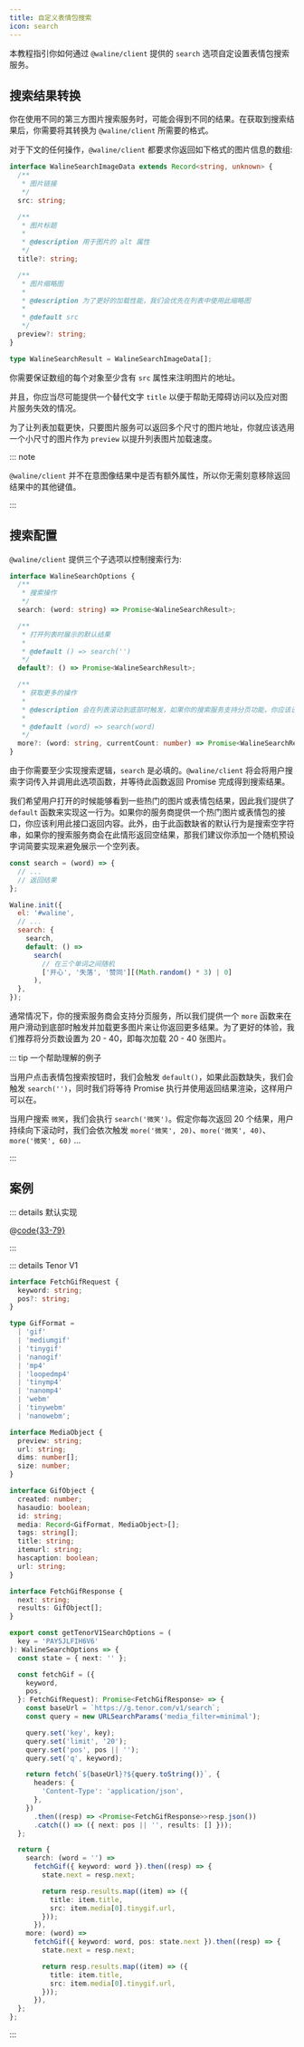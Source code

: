 ```yaml
---
title: 自定义表情包搜索
icon: search
---
```


本教程指引你如何通过 `@waline/client` 提供的 `search` 选项自定设置表情包搜索服务。

<!-- more -->

## 搜索结果转换

你在使用不同的第三方图片搜索服务时，可能会得到不同的结果。在获取到搜索结果后，你需要将其转换为 `@waline/client` 所需要的格式。

对于下文的任何操作，`@waline/client` 都要求你返回如下格式的图片信息的数组:

```ts
interface WalineSearchImageData extends Record<string, unknown> {
  /**
   * 图片链接
   */
  src: string;

  /**
   * 图片标题
   *
   * @description 用于图片的 alt 属性
   */
  title?: string;

  /**
   * 图片缩略图
   *
   * @description 为了更好的加载性能，我们会优先在列表中使用此缩略图
   *
   * @default src
   */
  preview?: string;
}

type WalineSearchResult = WalineSearchImageData[];
```

你需要保证数组的每个对象至少含有 `src` 属性来注明图片的地址。

并且，你应当尽可能提供一个替代文字 `title` 以便于帮助无障碍访问以及应对图片服务失效的情况。

为了让列表加载更快，只要图片服务可以返回多个尺寸的图片地址，你就应该选用一个小尺寸的图片作为 `preview` 以提升列表图片加载速度。

::: note

`@waline/client` 并不在意图像结果中是否有额外属性，所以你无需刻意移除返回结果中的其他键值。

:::

## 搜索配置

`@waline/client` 提供三个子选项以控制搜索行为:

```ts
interface WalineSearchOptions {
  /**
   * 搜索操作
   */
  search: (word: string) => Promise<WalineSearchResult>;

  /**
   * 打开列表时展示的默认结果
   *
   * @default () => search('')
   */
  default?: () => Promise<WalineSearchResult>;

  /**
   * 获取更多的操作
   *
   * @description 会在列表滚动到底部时触发，如果你的搜索服务支持分页功能，你应该设置此项实现无限滚动
   *
   * @default (word) => search(word)
   */
  more?: (word: string, currentCount: number) => Promise<WalineSearchResult>;
}
```

由于你需要至少实现搜索逻辑，`search` 是必填的。`@waline/client` 将会将用户搜索字词传入并调用此选项函数，并等待此函数返回 Promise 完成得到搜索结果。

我们希望用户打开的时候能够看到一些热门的图片或表情包结果，因此我们提供了 `default` 函数来实现这一行为。如果你的服务商提供一个热门图片或表情包的接口，你应该利用此接口返回内容。此外，由于此函数缺省的默认行为是搜索空字符串，如果你的搜索服务商会在此情形返回空结果，那我们建议你添加一个随机预设字词简要实现来避免展示一个空列表。

```js
const search = (word) => {
  // ...
  // 返回结果
};

Waline.init({
  el: '#waline',
  // ...
  search: {
    search,
    default: () =>
      search(
        // 在三个单词之间随机
        ['开心', '失落', '赞同'][(Math.random() * 3) | 0]
      ),
  },
});
```

通常情况下，你的搜索服务商会支持分页服务，所以我们提供一个 `more` 函数来在用户滑动到底部时触发并加载更多图片来让你返回更多结果。为了更好的体验，我们推荐将分页数设置为 20 - 40，即每次加载 20 - 40 张图片。

::: tip 一个帮助理解的例子

当用户点击表情包搜索按钮时，我们会触发 `default()`，如果此函数缺失，我们会触发 `search('')`，同时我们将等待 Promise 执行并使用返回结果渲染，这样用户可以在。

当用户搜索 `微笑`，我们会执行 `search('微笑')`。假定你每次返回 20 个结果，用户持续向下滚动时，我们会依次触发 `more('微笑', 20)`、`more('微笑', 40)`、`more('微笑', 60)` ...

:::

## 案例

::: details 默认实现

@[code{33-79}](../../../packages/client/src/config/default.ts)

:::

::: details Tenor V1

```ts
interface FetchGifRequest {
  keyword: string;
  pos?: string;
}

type GifFormat =
  | 'gif'
  | 'mediumgif'
  | 'tinygif'
  | 'nanogif'
  | 'mp4'
  | 'loopedmp4'
  | 'tinymp4'
  | 'nanomp4'
  | 'webm'
  | 'tinywebm'
  | 'nanowebm';

interface MediaObject {
  preview: string;
  url: string;
  dims: number[];
  size: number;
}

interface GifObject {
  created: number;
  hasaudio: boolean;
  id: string;
  media: Record<GifFormat, MediaObject>[];
  tags: string[];
  title: string;
  itemurl: string;
  hascaption: boolean;
  url: string;
}

interface FetchGifResponse {
  next: string;
  results: GifObject[];
}

export const getTenorV1SearchOptions = (
  key = 'PAY5JLFIH6V6'
): WalineSearchOptions => {
  const state = { next: '' };

  const fetchGif = ({
    keyword,
    pos,
  }: FetchGifRequest): Promise<FetchGifResponse> => {
    const baseUrl = `https://g.tenor.com/v1/search`;
    const query = new URLSearchParams('media_filter=minimal');

    query.set('key', key);
    query.set('limit', '20');
    query.set('pos', pos || '');
    query.set('q', keyword);

    return fetch(`${baseUrl}?${query.toString()}`, {
      headers: {
        'Content-Type': 'application/json',
      },
    })
      .then((resp) => <Promise<FetchGifResponse>>resp.json())
      .catch(() => ({ next: pos || '', results: [] }));
  };

  return {
    search: (word = '') =>
      fetchGif({ keyword: word }).then((resp) => {
        state.next = resp.next;

        return resp.results.map((item) => ({
          title: item.title,
          src: item.media[0].tinygif.url,
        }));
      }),
    more: (word) =>
      fetchGif({ keyword: word, pos: state.next }).then((resp) => {
        state.next = resp.next;

        return resp.results.map((item) => ({
          title: item.title,
          src: item.media[0].tinygif.url,
        }));
      }),
  };
};
```

:::
